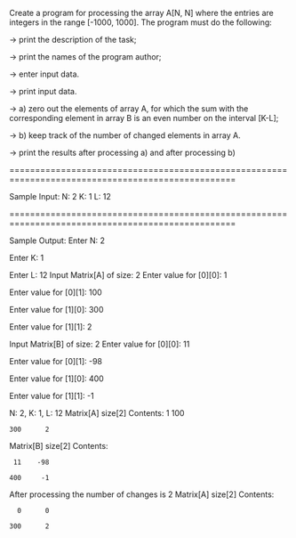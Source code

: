 Create a program for processing the array A[N, N]
 where the entries are integers in the range [-1000, 1000]. The program must do the following:
 
-> print the description of the task;

-> print the names of the program author;

-> enter input data.

-> print input data.

-> a) zero out the elements of array A, for which the sum with the corresponding
element in array B is an even number on the interval [K-L];

-> b) keep track of the number of changed elements in array A.

-> print the results after processing a) and after processing b)

==================================================================================================

Sample Input:
N: 2
K: 1
L: 12

==================================================================================================

Sample Output:
Enter N: 2

Enter K: 1

Enter L: 12
Input Matrix[A] of size: 2
Enter value for [0][0]: 1

Enter value for [0][1]: 100

Enter value for [1][0]: 300

Enter value for [1][1]: 2


Input Matrix[B] of size: 2
Enter value for [0][0]: 11

Enter value for [0][1]: -98

Enter value for [1][0]: 400

Enter value for [1][1]: -1


N: 2, K: 1, L: 12
Matrix[A] size[2] Contents:
      1    100
      
    300      2
    

Matrix[B] size[2] Contents:

     11    -98
     
    400     -1

After processing the number of changes is 2
Matrix[A] size[2] Contents:

      0      0
      
    300      2
